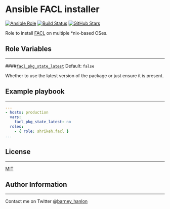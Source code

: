# Ansible FACL installer
[![Ansible Role](https://img.shields.io/ansible/role/3973.svg)](https://galaxy.ansible.com/detail#/role/3973)
[![Build Status](https://travis-ci.org/shrikeh-ansible-roles/ansible-facl.svg)](https://travis-ci.org/shrikeh-ansible-roles/ansible-facl)
[![GitHub Stars](https://img.shields.io/github/stars/shrikeh-ansible-roles/ansible-facl.svg)][github]

Role to install [FACL][facl] on multiple *nix-based OSes.

## Role Variables
---

####[`facl_pkg_state_latest`][facl_pkg_state_latest]
Default: `false`

Whether to use the latest version of the package or just ensure it is present.


## Example playbook
---

```YAML
---
- hosts: production
  vars:
    facl_pkg_state_latest: no
  roles:
    - { role: shrikeh.facl }
...
```

## License
-------

[MIT][licence]

## Author Information
------------------
Contact me on Twitter @[barney_hanlon][twitter]

[facl]: https://help.ubuntu.com/community/FilePermissionsACLs
[facl_pkg_state_latest]: https://github.com/shrikeh/ansible-facl/blob/master/defaults/main.yml#L3
[licence]: https://raw.githubusercontent.com/shrikeh/ansible-jumpcloud/master/LICENSE
[twitter]: https://twitter.com/barney_hanlon "Link to my Twitter page"
[github]: https://github.com/shrikeh/ansible-curl "facl role on Github"
